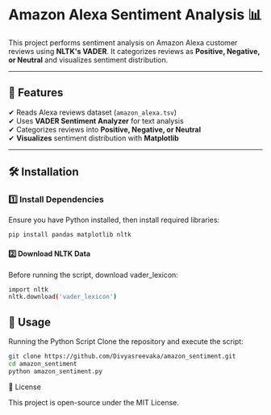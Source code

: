 # Amazon Alexa Sentiment Analysis 📊

This project performs sentiment analysis on Amazon Alexa customer reviews using **NLTK's VADER**. It categorizes reviews as **Positive, Negative, or Neutral** and visualizes sentiment distribution.

---

## 🚀 Features  
✔ Reads Alexa reviews dataset (`amazon_alexa.tsv`)  
✔ Uses **VADER Sentiment Analyzer** for text analysis  
✔ Categorizes reviews into **Positive, Negative, or Neutral**  
✔ **Visualizes** sentiment distribution with **Matplotlib**  

---

## 🛠 Installation  

### 1️⃣ Install Dependencies  
Ensure you have Python installed, then install required libraries:

```bash 
pip install pandas matplotlib nltk
```

#### 2️⃣ Download NLTK Data
Before running the script, download vader_lexicon:
```bash 
import nltk
nltk.download('vader_lexicon')
```
## 📌 Usage

Running the Python Script
Clone the repository and execute the script:
```bash
git clone https://github.com/Divyasreevaka/amazon_sentiment.git
cd amazon_sentiment
python amazon_sentiment.py
```
📜 License

This project is open-source under the MIT License.
